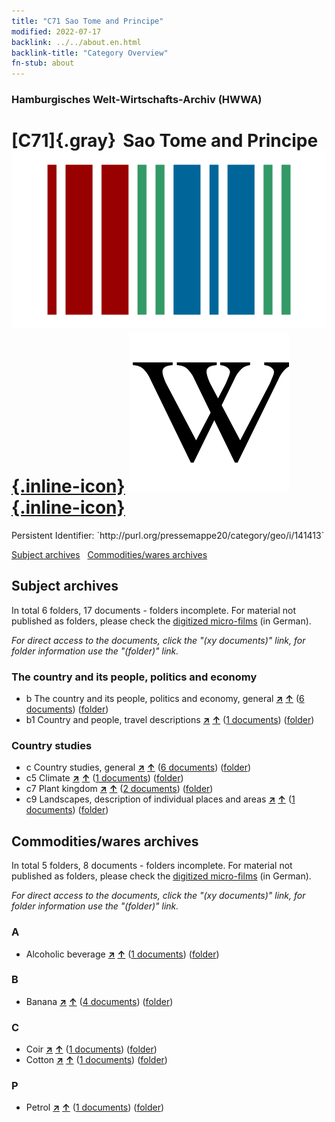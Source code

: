 ```yaml
---
title: "C71 Sao Tome and Principe"
modified: 2022-07-17
backlink: ../../about.en.html
backlink-title: "Category Overview"
fn-stub: about
---
```


### Hamburgisches Welt-Wirtschafts-Archiv (HWWA)

# [C71]{.gray}&#8201; Sao Tome and Principe &#160; [![Wikidata](/images/Wikidata-logo.svg "Wikidata"){.inline-icon}](http://www.wikidata.org/entity/Q1039) [![Wikipedia](/images/Wikipedia-W.svg "Wikipedia"){.inline-icon}](https://en.wikipedia.org/wiki/S%C3%A3o_Tom%C3%A9_and_Pr%C3%ADncipe)

<div class="hint">Persistent Identifier: `http://purl.org/pressemappe20/category/geo/i/141413`</div>





[Subject archives](#subject-archives) &#160; [Commodities/wares archives](#commoditieswares-archives)




## Subject archives







In total 6 folders, 17 documents - folders incomplete.
For material not published as folders, please check the [digitized micro-films](/film/h1_sh.de.html) (in German).

_For direct access to the documents, click the "(xy documents)" link, for folder information use the "(folder)" link._



### The country and its people, politics and economy

- b The country and its people, politics and economy, general [**&nearr;**](../../../subject/i/144196/about.en.html "The country and its people, politics and economy, general (all over the world)") [**&uarr;**](../../../subject/about.en.html#b "Subject category system") (<a href="https://pm20.zbw.eu/iiifview/folder/sh/141413,144196" title="about: Sao Tome and Principe : The country and its people, politics and economy, general" target="_blank">6 documents</a>) ([folder](../../../../folder/sh/1414xx/141413/1441xx/144196/about.en.html))
- b1 Country and people, travel descriptions [**&nearr;**](../../../subject/i/144197/about.en.html "Country and people, travel descriptions (all over the world)") [**&uarr;**](../../../subject/about.en.html#b1 "Subject category system") (<a href="https://pm20.zbw.eu/iiifview/folder/sh/141413,144197" title="about: Sao Tome and Principe : Country and people, travel descriptions" target="_blank">1 documents</a>) ([folder](../../../../folder/sh/1414xx/141413/1441xx/144197/about.en.html))

### Country studies

- c Country studies, general [**&nearr;**](../../../subject/i/144199/about.en.html "Country studies, general (all over the world)") [**&uarr;**](../../../subject/about.en.html#c "Subject category system") (<a href="https://pm20.zbw.eu/iiifview/folder/sh/141413,144199" title="about: Sao Tome and Principe : Country studies, general" target="_blank">6 documents</a>) ([folder](../../../../folder/sh/1414xx/141413/1441xx/144199/about.en.html))
- c5 Climate [**&nearr;**](../../../subject/i/144209/about.en.html "Climate (all over the world)") [**&uarr;**](../../../subject/about.en.html#c5 "Subject category system") (<a href="https://pm20.zbw.eu/iiifview/folder/sh/141413,144209" title="about: Sao Tome and Principe : Climate" target="_blank">1 documents</a>) ([folder](../../../../folder/sh/1414xx/141413/1442xx/144209/about.en.html))
- c7 Plant kingdom [**&nearr;**](../../../subject/i/144211/about.en.html "Plant kingdom (all over the world)") [**&uarr;**](../../../subject/about.en.html#c7 "Subject category system") (<a href="https://pm20.zbw.eu/iiifview/folder/sh/141413,144211" title="about: Sao Tome and Principe : Plant kingdom" target="_blank">2 documents</a>) ([folder](../../../../folder/sh/1414xx/141413/1442xx/144211/about.en.html))
- c9 Landscapes, description of individual places and areas [**&nearr;**](../../../subject/i/144214/about.en.html "Landscapes, description of individual places and areas (all over the world)") [**&uarr;**](../../../subject/about.en.html#c9 "Subject category system") (<a href="https://pm20.zbw.eu/iiifview/folder/sh/141413,144214" title="about: Sao Tome and Principe : Landscapes, description of individual places and areas" target="_blank">1 documents</a>) ([folder](../../../../folder/sh/1414xx/141413/1442xx/144214/about.en.html))







## Commodities/wares archives









In total 5 folders, 8 documents - folders incomplete.
For material not published as folders, please check the [digitized micro-films](/film/h1_wa.de.html) (in German).

_For direct access to the documents, click the "(xy documents)" link, for folder information use the "(folder)" link._



### A

- Alcoholic beverage [**&nearr;**](../../../ware/i/141966/about.en.html "Alcoholic beverage (xXX all over the world)") [**&uarr;**](../../../ware/about.en.html#PID20.02-Sp "Ware category system") (<a href="https://pm20.zbw.eu/iiifview/folder/wa/141966,141413" title="about: Alcoholic beverage : Sao Tome and Principe" target="_blank">1 documents</a>) ([folder](../../../../folder/wa/1419xx/141966/1414xx/141413/about.en.html))

### B

- Banana [**&nearr;**](../../../ware/i/142038/about.en.html "Banana (xXX all over the world)") [**&uarr;**](../../../ware/about.en.html#PLW04-Bn "Ware category system") (<a href="https://pm20.zbw.eu/iiifview/folder/wa/142038,141413" title="about: Banana : Sao Tome and Principe" target="_blank">4 documents</a>) ([folder](../../../../folder/wa/1420xx/142038/1414xx/141413/about.en.html))

### C

- Coir [**&nearr;**](../../../ware/i/143125/about.en.html "Coir (xXX all over the world)") [**&uarr;**](../../../ware/about.en.html#PID19-Nf11 "Ware category system") (<a href="https://pm20.zbw.eu/iiifview/folder/wa/143125,141413" title="about: Coir : Sao Tome and Principe" target="_blank">1 documents</a>) ([folder](../../../../folder/wa/1431xx/143125/1414xx/141413/about.en.html))
- Cotton [**&nearr;**](../../../ware/i/142089/about.en.html "Cotton (xXX all over the world)") [**&uarr;**](../../../ware/about.en.html#PLW04-Bw "Ware category system") (<a href="https://pm20.zbw.eu/iiifview/folder/wa/142089,141413" title="about: Cotton : Sao Tome and Principe" target="_blank">1 documents</a>) ([folder](../../../../folder/wa/1420xx/142089/1414xx/141413/about.en.html))

### P

- Petrol [**&nearr;**](../../../ware/i/142108/about.en.html "Petrol (xXX all over the world)") [**&uarr;**](../../../ware/about.en.html#PID13.02-Ks02 "Ware category system") (<a href="https://pm20.zbw.eu/iiifview/folder/wa/142108,141413" title="about: Petrol : Sao Tome and Principe" target="_blank">1 documents</a>) ([folder](../../../../folder/wa/1421xx/142108/1414xx/141413/about.en.html))





